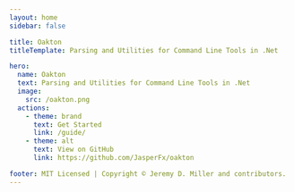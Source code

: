 ```yaml
---
layout: home
sidebar: false

title: Oakton
titleTemplate: Parsing and Utilities for Command Line Tools in .Net 

hero:
  name: Oakton
  text: Parsing and Utilities for Command Line Tools in .Net 
  image:
    src: /oakton.png
  actions:
    - theme: brand
      text: Get Started
      link: /guide/
    - theme: alt
      text: View on GitHub
      link: https://github.com/JasperFx/oakton

footer: MIT Licensed | Copyright © Jeremy D. Miller and contributors.
---
```

